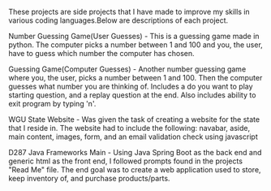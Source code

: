 These projects are side projects that I have made to improve my skills in various coding languages.Below are descriptions of each project.

Number Guessing Game(User Guesses) - This is a guessing game made in python. The computer picks a number between 1 and 100 and you, the user,
have to guess which number the computer has chosen.

Guessing Game(Computer Guesses) - Another number guessing game where you, the user, picks a number between 1 and 100. Then the computer guesses what number you are thinking of. Includes a do you want to play starting question, and a replay question at the end. Also includes ability to exit program by typing 'n'.

WGU State Website - Was given the task of creating a website for the state that I reside in. The website had to include the following: navabar, aside, main content, images, form, and an email validation check using javascript

D287 Java Frameworks Main - Using Java Spring Boot as the back end and generic html as the front end, I followed prompts found in the projects "Read Me" file. The end goal was to create a web application used to store, keep inventory of, and purchase products/parts.
